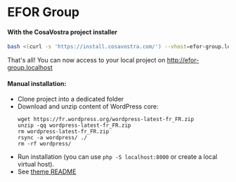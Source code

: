 # EFOR Group

#### With the CosaVostra project installer
```bash
bash <(curl -s 'https://install.cosavostra.com/') --vhost=efor-group.localhost --path=/var/www/html/efor-group/ --yes "EFOR Group (wordpress)"
```

That's all! You can now access to your local project on http://efor-group.localhost

#### Manual installation:
- Clone project into a dedicated folder
- Download and unzip content of WordPress core:
  ```
  wget https://fr.wordpress.org/wordpress-latest-fr_FR.zip
  unzip -qq wordpress-latest-fr_FR.zip
  rm wordpress-latest-fr_FR.zip
  rsync -a wordpress/ ./
  rm -rf wordpress/
  ```
- Run installation (you can use `php -S localhost:8000` or create a local virtual host).
- See [theme README](wp-content/themes/efor-group/README.md)
